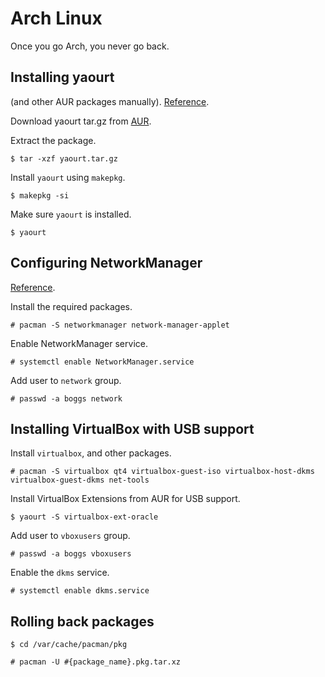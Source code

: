 # Arch Linux
Once you go Arch, you never go back.

## Installing yaourt 
(and other AUR packages manually). [Reference](https://wiki.archlinux.org/index.php/Arch_User_Repository#Installing_packages).

Download yaourt tar.gz from [AUR](https://aur.archlinux.org/packages/yaourt).

Extract the package.
```
$ tar -xzf yaourt.tar.gz
```

Install `yaourt` using `makepkg`.
```
$ makepkg -si
```

Make sure `yaourt` is installed.
```
$ yaourt
```

## Configuring NetworkManager
[Reference](https://evilshit.wordpress.com/2012/09/15/how-to-make-networkmanager-and-network-manager-applet-work-on-arch-linux-with-gnome3/).

Install the required packages.
```
# pacman -S networkmanager network-manager-applet
```

Enable NetworkManager service.
```
# systemctl enable NetworkManager.service
```

Add user to `network` group.
```
# passwd -a boggs network
```

## Installing VirtualBox with USB support
Install `virtualbox`, and other packages.
```
# pacman -S virtualbox qt4 virtualbox-guest-iso virtualbox-host-dkms virtualbox-guest-dkms net-tools
```

Install VirtualBox Extensions from AUR for USB support.
```
$ yaourt -S virtualbox-ext-oracle
```

Add user to `vboxusers` group.
```
# passwd -a boggs vboxusers 
```

Enable the `dkms` service.
```
# systemctl enable dkms.service
```

## Rolling back packages
```
$ cd /var/cache/pacman/pkg
```

```
# pacman -U #{package_name}.pkg.tar.xz
```

